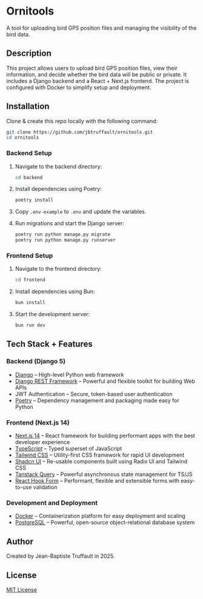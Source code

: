 # Ornitools
A tool for uploading bird GPS position files and managing the visibility of the bird data.
## Description

This project allows users to upload bird GPS position files, view their information, and decide whether the bird data will be public or private. It includes a Django backend and a React + Next.js frontend. The project is configured with Docker to simplify setup and deployment.

## Installation

Clone & create this repo locally with the following command:

```bash
git clone https://github.com/jbtruffault/ornitools.git
cd ornitools
```

### Backend Setup

1. Navigate to the backend directory:

   ```sh
   cd backend
   ```

2. Install dependencies using Poetry:

   ```sh
   poetry install
   ```

3. Copy `.env-example` to `.env` and update the variables.

4. Run migrations and start the Django server:
   ```sh
   poetry run python manage.py migrate
   poetry run python manage.py runserver
   ```

### Frontend Setup

1. Navigate to the frontend directory:

   ```sh
   cd frontend
   ```

2. Install dependencies using Bun:

   ```sh
   bun install
   ```

3. Start the development server:
   ```sh
   bun run dev
   ```

## Tech Stack + Features

### Backend (Django 5)

- [Django](https://www.djangoproject.com/) – High-level Python web framework
- [Django REST Framework](https://www.django-rest-framework.org/) – Powerful and flexible toolkit for building Web APIs
- JWT Authentication – Secure, token-based user authentication
- [Poetry](https://python-poetry.org/) – Dependency management and packaging made easy for Python

### Frontend (Next.js 14)

- [Next.js 14](https://nextjs.org/) – React framework for building performant apps with the best developer experience
- [TypeScript](https://www.typescriptlang.org/) – Typed superset of JavaScript
- [Tailwind CSS](https://tailwindcss.com/) – Utility-first CSS framework for rapid UI development
- [Shadcn UI](https://ui.shadcn.com/) – Re-usable components built using Radix UI and Tailwind CSS
- [Tanstack Query](https://tanstack.com/query/latest) – Powerful asynchronous state management for TS/JS
- [React Hook Form](https://react-hook-form.com/) – Performant, flexible and extensible forms with easy-to-use validation

### Development and Deployment

- [Docker](https://www.docker.com/) – Containerization platform for easy deployment and scaling
- [PostgreSQL](https://www.postgresql.org/) – Powerful, open-source object-relational database system


## Author

Created by Jean-Baptiste Truffault in 2025.

## License

[MIT License](https://opensource.org/licenses/MIT)
